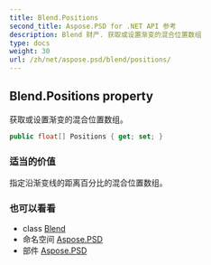 ```yaml
---
title: Blend.Positions
second_title: Aspose.PSD for .NET API 参考
description: Blend 财产. 获取或设置渐变的混合位置数组
type: docs
weight: 30
url: /zh/net/aspose.psd/blend/positions/
---
```

## Blend.Positions property

获取或设置渐变的混合位置数组。

```csharp
public float[] Positions { get; set; }
```

### 适当的价值

指定沿渐变线的距离百分比的混合位置数组。

### 也可以看看

* class [Blend](../)
* 命名空间 [Aspose.PSD](../../blend/)
* 部件 [Aspose.PSD](../../../)


